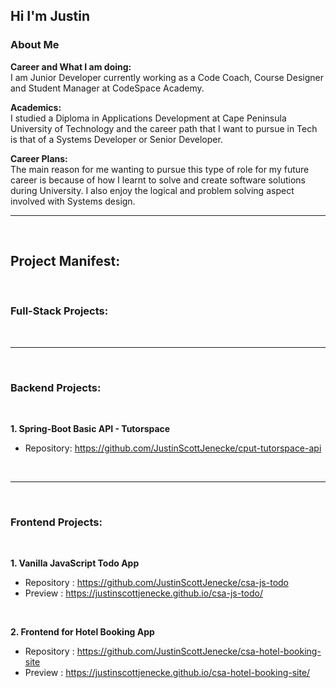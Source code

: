 ## Hi I'm Justin 

### About Me 

<b> Career and What I am doing: </b> <br>
  I am Junior Developer currently working as a Code Coach, Course Designer and Student Manager at CodeSpace Academy.

<b> Academics: </b> <br>
  I studied a Diploma in Applications Development at Cape Peninsula University of Technology and the career path that I want to pursue in Tech is that of a Systems Developer or Senior Developer.

<b> Career Plans: </b> <br>
  The main reason for me wanting to pursue this type of role for my future career is because of how I learnt to solve and create software solutions during University. I also enjoy the logical and problem solving aspect involved with Systems design.

<hr>
<br>

## Project Manifest:

<br>

### Full-Stack Projects:



<br>
<hr>
<br>

### Backend Projects:

<br>

**1. Spring-Boot Basic API - Tutorspace**
  - Repository: https://github.com/JustinScottJenecke/cput-tutorspace-api

<br>
<hr>
<br>

### Frontend Projects:

<br>

**1. Vanilla JavaScript Todo App**
   - Repository : https://github.com/JustinScottJenecke/csa-js-todo <br>
   - Preview : https://justinscottjenecke.github.io/csa-js-todo/

<br>

**2. Frontend for Hotel Booking App**
  - Repository : https://github.com/JustinScottJenecke/csa-hotel-booking-site <br>
  - Preview : https://justinscottjenecke.github.io/csa-hotel-booking-site/

<!--
**JustinScottJenecke/justinscottjenecke** is a ✨ _special_ ✨ repository because its `README.md` (this file) appears on your GitHub profile.

Here are some ideas to get you started:

- 🔭 I’m currently working on ...
- 🌱 I’m currently learning ...
- 👯 I’m looking to collaborate on ...
- 🤔 I’m looking for help with ...
- 💬 Ask me about ...
- 📫 How to reach me: ...
- 😄 Pronouns: ...
- ⚡ Fun fact: ...
-->
